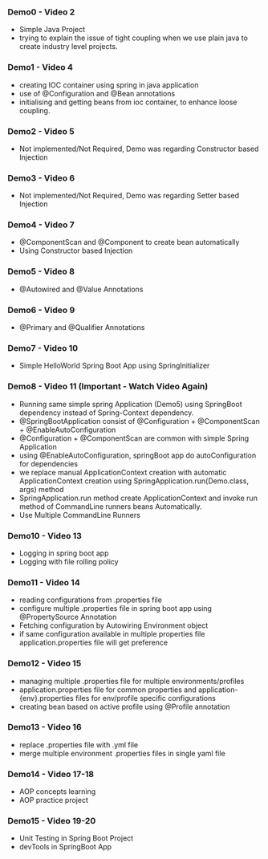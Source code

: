 ### Demo0 - Video 2
- Simple Java Project
- trying to explain the issue of tight coupling when we use plain java to create industry level projects.

### Demo1 - Video 4
- creating IOC container using spring in java application
- use of @Configuration and @Bean annotations
- initialising and getting beans from ioc container, to enhance loose coupling.

### Demo2 - Video 5
- Not implemented/Not Required, Demo was regarding Constructor based Injection

### Demo3 - Video 6
- Not implemented/Not Required, Demo was regarding Setter based Injection

### Demo4 - Video 7
- @ComponentScan and @Component to create bean automatically
- Using Constructor based Injection

### Demo5 - Video 8
- @Autowired and @Value Annotations

### Demo6 - Video 9
- @Primary and @Qualifier Annotations

### Demo7 - Video 10
- Simple HelloWorld Spring Boot App using SpringInitializer

### Demo8 - Video 11 (Important - Watch Video Again)
- Running same simple spring Application (Demo5) using SpringBoot dependency instead of Spring-Context dependency.
- @SpringBootApplication consist of @Configuration + @ComponentScan + @EnableAutoConfiguration
- @Configuration + @ComponentScan are common with simple Spring Application
- using @EnableAutoConfiguration, springBoot app do autoConfiguration for dependencies
- we replace manual ApplicationContext creation with automatic ApplicationContext creation using SpringApplication.run(Demo.class, args) method
- SpringApplication.run method create ApplicationContext and invoke run method of CommandLine runners beans Automatically.
- Use Multiple CommandLine Runners

### Demo10 - Video 13
- Logging in spring boot app
- Logging with file rolling policy

### Demo11 - Video 14
- reading configurations from .properties file
- configure multiple .properties file in spring boot app using @PropertySource Annotation
- Fetching configuration by Autowiring Environment object
- if same configuration available in multiple properties file application.properties file will get preference

### Demo12 - Video 15
- managing multiple .properties file for multiple environments/profiles
- application.properties file for common properties and application-{env}.properties files for env/profile specific configurations
- creating bean based on active profile using @Profile annotation

### Demo13 - Video 16
- replace .properties file with .yml file
- merge multiple environment .properties files in single yaml file

### Demo14 - Video 17-18
- AOP concepts learning
- AOP practice project

### Demo15 - Video 19-20
- Unit Testing in Spring Boot Project
- devTools in SpringBoot App

